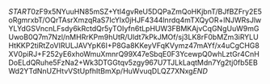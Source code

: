 $START$0zF9x5NYuuHN85mSZ+Ytl4gvReU5DQPaZmQoHKjbnT/BJfBZFry2E5oRgmrxbT/OQrTAsrXmzqRaS7IcYlx0jHJF4344lnrdq4mTXQyOR+lNJWRsJlwYLYdGSVncnLFsdy6kRctdQr5yTOIyfn6tLpHUW3FBMKAjvCqGNgUuW9mGUwoB0Q7m7Nzl/nMHRrKPm9hUtR/Uldt7kPkJMOf/sj3LK8rF0bMZm3iRYLUHtKKP2tiRtZoVIRULJAVYpK6I+P8Ga8KKeyVFqKVymz47mAYf/x4uCgCHG8XV0piRJ+F252yE6xhoWmuXmnrQ99X47eSbqE0F3YcewpQ0whLztGr4CnHDoELdQRuhe5FzNa2+Wk3DTGGtqv5zgy967U7TJLkLaqtMdn7Yg2tj0fb5EBWd2YTdNnUZHtvVStUpfhItBmXp/HuWvuqDLQZ7XNxg$END$